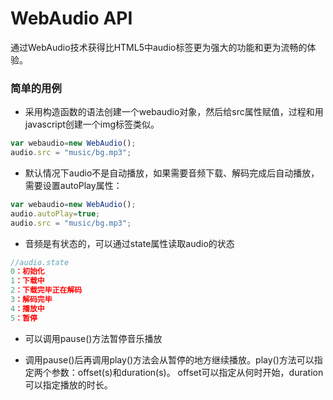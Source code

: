# WebAudio API

通过WebAudio技术获得比HTML5中audio标签更为强大的功能和更为流畅的体验。


### 简单的用例

* 采用构造函数的语法创建一个webaudio对象，然后给src属性赋值，过程和用javascript创建一个img标签类似。

```js
var webaudio=new WebAudio();
audio.src = "music/bg.mp3";
```
* 默认情况下audio不是自动播放，如果需要音频下载、解码完成后自动播放，需要设置autoPlay属性：
```js
var webaudio=new WebAudio();
audio.autoPlay=true;
audio.src = "music/bg.mp3";
```
* 音频是有状态的，可以通过state属性读取audio的状态
```js
//audio.state
0：初始化
1：下载中
2：下载完毕正在解码
3：解码完毕
4：播放中
5：暂停
```
* 可以调用pause()方法暂停音乐播放

* 调用pause()后再调用play()方法会从暂停的地方继续播放。play()方法可以指定两个参数：offset(s)和duration(s)。
offset可以指定从何时开始，duration可以指定播放的时长。


